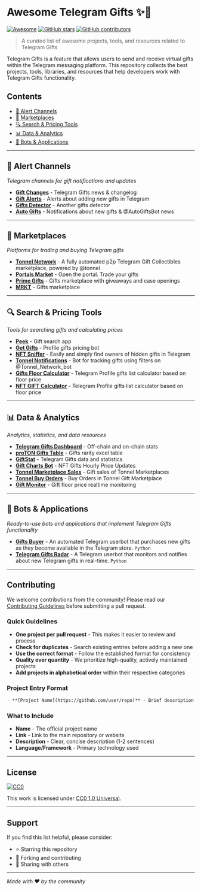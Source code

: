 # Awesome Telegram Gifts ✨🎁

[![Awesome](https://awesome.re/badge.svg)](https://awesome.re)
[![GitHub stars](https://img.shields.io/github/stars/username/awesome-telegram-gifts.svg?style=social&label=Star)](https://github.com/username/awesome-telegram-gifts)
[![GitHub contributors](https://img.shields.io/github/contributors/username/awesome-telegram-gifts.svg)](https://github.com/username/awesome-telegram-gifts/graphs/contributors)

> A curated list of awesome projects, tools, and resources related to Telegram Gifts

Telegram Gifts is a feature that allows users to send and receive virtual gifts within the Telegram messaging platform. This repository collects the best projects, tools, libraries, and resources that help developers work with Telegram Gifts functionality.

## Contents

- [🚨 Alert Channels](#-alert-channels)
- [🛒 Marketplaces](#-marketplaces)
- [🔍 Search & Pricing Tools](#-search--pricing-tools)
- [📊 Data & Analytics](#-data--analytics)
- [🤖 Bots & Applications](#-bots--applications)

---

## 🚨 Alert Channels

*Telegram channels for gift notifications and updates*

- **[Gift Changes](https://t.me/GiftChanges)** - Telegram Gifts news & changelog
- **[Gift Alerts](https://t.me/Gift_alerts)** - Alerts about adding new gifts in Telegram
- **[Gifts Detector](https://t.me/gifts_detector)** - Another gifts detector
- **[Auto Gifts](https://t.me/auto_gifts)** - Notifications about new gifts & @AutoGiftsBot news

---

## 🛒 Marketplaces

*Platforms for trading and buying Telegram gifts*

- **[Tonnel Network](https://t.me/Tonnel_Network_bot)** - A fully automated p2p Telegram Gift Collectibles marketplace, powered by @tonnel
- **[Portals Market](https://t.me/portals)** - Open the portal. Trade your gifts
- **[Prime Gifts](https://t.me/primegiftsbot)** - Gifts marketplace with giveaways and case openings
- **[MRKT](https://t.me/mrkt)** - Gifts marketplace

---

## 🔍 Search & Pricing Tools

*Tools for searching gifts and calculating prices*

- **[Peek](https://peek.tg/search)** - Gift search app
- **[Get Gifts](https://t.me/getSendGiftsProBot)** - Profile gifts pricing bot
- **[NFT Sniffer](https://t.me/NFTSnifferBot)** - Easily and simply find owners of hidden gifts in Telegram
- **[Tonnel Notifications](https://t.me/tonnel_notifications_bot)** - Bot for tracking gifts using filters on @Tonnel_Network_bot
- **[Gifts Floor Calculator](https://t.me/giftsfloorbot)** - Telegram Profile gifts list calculator based on floor price
- **[NFT GIFT Calculator](https://t.me/PriceNFTbot)** - Telegram Profile gifts list calculator based on floor price

---

## 📊 Data & Analytics

*Analytics, statistics, and data resources*

- **[Telegram Gifts Dashboard](https://dune.com/rdmcd/telegram-gifts)** - Off-chain and on-chain stats
- **[proTON Gifts Table](https://docs.google.com/spreadsheets/d/1gwVuBxEJmGUh7C25dXnfaPQ9r7KPZt5hRdUu7Ofavrs/edit?gid=801646152#gid=801646152)** - Gifts rarity excel table
- **[GiftStat](https://giftstat.com/)** - Telegram Gifts data and statistics
- **[Gift Charts Bot](https://t.me/gift_charts_bot)** - NFT Gifts Hourly Price Updates
- **[Tonnel Marketplace Sales](https://t.me/GiftNotification)** - Gift sales of Tonnel Marketplaces
- **[Tonnel Buy Orders](https://t.me/TonnelOrder)** - Buy Orders in Tonnel Gift Marketplace
- **[Gift Monitor](https://t.me/GiftMonitor)** - Gift floor price realtime monitoring

---

## 🤖 Bots & Applications

*Ready-to-use bots and applications that implement Telegram Gifts functionality*

- **[Gifts Buyer](https://github.com/bohd4nx/Gifts-Buyer)** - An automated Telegram userbot that purchases new gifts as they become available in the Telegram store. `Python`
- **[Telegram Gifts Radar](https://github.com/maxktz/telegram-gifts-radar)** - A Telegram userbot that monitors and notifies about new Telegram gifts in real-time. `Python`

---

## Contributing

We welcome contributions from the community! Please read our [Contributing Guidelines](CONTRIBUTING.md) before submitting a pull request.

### Quick Guidelines

- **One project per pull request** - This makes it easier to review and process
- **Check for duplicates** - Search existing entries before adding a new one
- **Use the correct format** - Follow the established format for consistency
- **Quality over quantity** - We prioritize high-quality, actively maintained projects
- **Add projects in alphabetical order** within their respective categories

### Project Entry Format

```markdown
- **[Project Name](https://github.com/user/repo)** - Brief description of what the project does. `Language/Framework`
```

### What to Include

- **Name** - The official project name
- **Link** - Link to the main repository or website
- **Description** - Clear, concise description (1-2 sentences)
- **Language/Framework** - Primary technology used

---

## License

[![CC0](https://licensebuttons.net/p/zero/1.0/88x31.png)](https://creativecommons.org/publicdomain/zero/1.0/)

This work is licensed under [CC0 1.0 Universal](LICENSE).

---

## Support

If you find this list helpful, please consider:
- ⭐ Starring this repository
- 🍴 Forking and contributing
- 📢 Sharing with others

---

*Made with ❤️ by the community* 